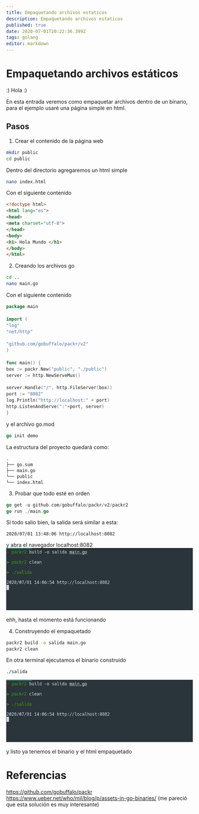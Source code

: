 ```yaml
---
title: Empaquetando archivos estaticos
description: Empaquetando archivos estaticos
published: true
date: 2020-07-01T20:22:36.399Z
tags: golang
editor: markdown
---
```


# Empaquetando archivos estáticos

:) Hola :)

En esta entrada veremos como empaquetar archivos dentro de un binario,
para el ejemplo usaré una página simple en html.

## Pasos

1. Crear el contenido de la página web

```bash
mkdir public
cd public
```
Dentro del directorio agregaremos un html simple
```bash
nano index.html
```
Con el siguiente contenido
```html
<!doctype html>
<html lang="es">
<head>
<meta charset="utf-8">
</head>
<body>
<h1> Hola Mundo </h1>
</body>
</html>
```
2. Creando los archivos go

```bash
cd ..
nano main.go
```
Con el siguiente contenido
```go
package main

import (
"log"
"net/http"

"github.com/gobuffalo/packr/v2"
)

func main() {
box := packr.New("public", "./public")
server := http.NewServeMux()

server.Handle("/", http.FileServer(box))
port := "8082"
log.Println("http://localhost:" + port)
http.ListenAndServe(":"+port, server)
}
```
y el archivo go.mod
```go
go init demo
```
La estructura del proyecto quedará como:
```
.
├── go.sum
├── main.go
└── public
└── index.html
```
3. Probar que todo esté en orden

```go
go get -u github.com/gobuffalo/packr/v2/packr2
go run ./main.go
```
Si todo salio bien, la salida será similar a esta:
```
2020/07/01 13:48:06 http://localhost:8082
```
y abra el navegador localhost:8082
![image.png](/image.png)

ehh, hasta el momento está funcionando

4. Construyendo el empaquetado

```bash
packr2 build -o salida main.go
packr2 clean
```
En otra terminal ejecutamos el binario construido

```bash
./salida
```
![packr2.png](/golang-empaquetado/packr2.png)

y listo ya tenemos el binario y el html empaquetado

# Referencias
https://github.com/gobuffalo/packr
https://www.ueber.net/who/mjl/blog/p/assets-in-go-binaries/ (me pareció que esta solución es muy interesante)